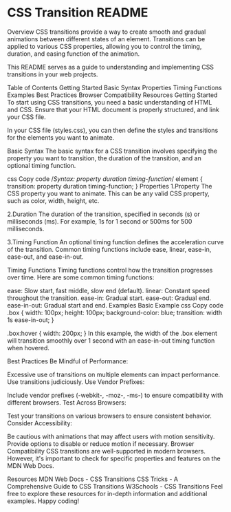 # CSS Transition README

Overview
CSS transitions provide a way to create smooth and gradual animations between different states of an element. Transitions can be applied to various CSS properties, allowing you to control the timing, duration, and easing function of the animation.

This README serves as a guide to understanding and implementing CSS transitions in your web projects.

Table of Contents
Getting Started
Basic Syntax
Properties
Timing Functions
Examples
Best Practices
Browser Compatibility
Resources
Getting Started
To start using CSS transitions, you need a basic understanding of HTML and CSS. Ensure that your HTML document is properly structured, and link your CSS file.

In your CSS file (styles.css), you can then define the styles and transitions for the elements you want to animate.

Basic Syntax
The basic syntax for a CSS transition involves specifying the property you want to transition, the duration of the transition, and an optional timing function.

css
Copy code
/*Syntax: property duration timing-function*/
element {
    transition: property duration timing-function;
}
Properties
1.Property
The CSS property you want to animate. This can be any valid CSS property, such as color, width, height, etc.

2.Duration
The duration of the transition, specified in seconds (s) or milliseconds (ms). For example, 1s for 1 second or 500ms for 500 milliseconds.

3.Timing Function
An optional timing function defines the acceleration curve of the transition. Common timing functions include ease, linear, ease-in, ease-out, and ease-in-out.

Timing Functions
Timing functions control how the transition progresses over time. Here are some common timing functions:

ease: Slow start, fast middle, slow end (default).
linear: Constant speed throughout the transition.
ease-in: Gradual start.
ease-out: Gradual end.
ease-in-out: Gradual start and end.
Examples
Basic Example
css
Copy code
.box {
    width: 100px;
    height: 100px;
    background-color: blue;
    transition: width 1s ease-in-out;
}

.box:hover {
    width: 200px;
}
In this example, the width of the .box element will transition smoothly over 1 second with an ease-in-out timing function when hovered.

Best Practices
Be Mindful of Performance:

Excessive use of transitions on multiple elements can impact performance. Use transitions judiciously.
Use Vendor Prefixes:

Include vendor prefixes (-webkit-, -moz-, -ms-) to ensure compatibility with different browsers.
Test Across Browsers:

Test your transitions on various browsers to ensure consistent behavior.
Consider Accessibility:

Be cautious with animations that may affect users with motion sensitivity. Provide options to disable or reduce motion if necessary.
Browser Compatibility
CSS transitions are well-supported in modern browsers. However, it's important to check for specific properties and features on the MDN Web Docs.

Resources
MDN Web Docs - CSS Transitions
CSS Tricks - A Comprehensive Guide to CSS Transitions
W3Schools - CSS Transitions
Feel free to explore these resources for in-depth information and additional examples. Happy coding!
